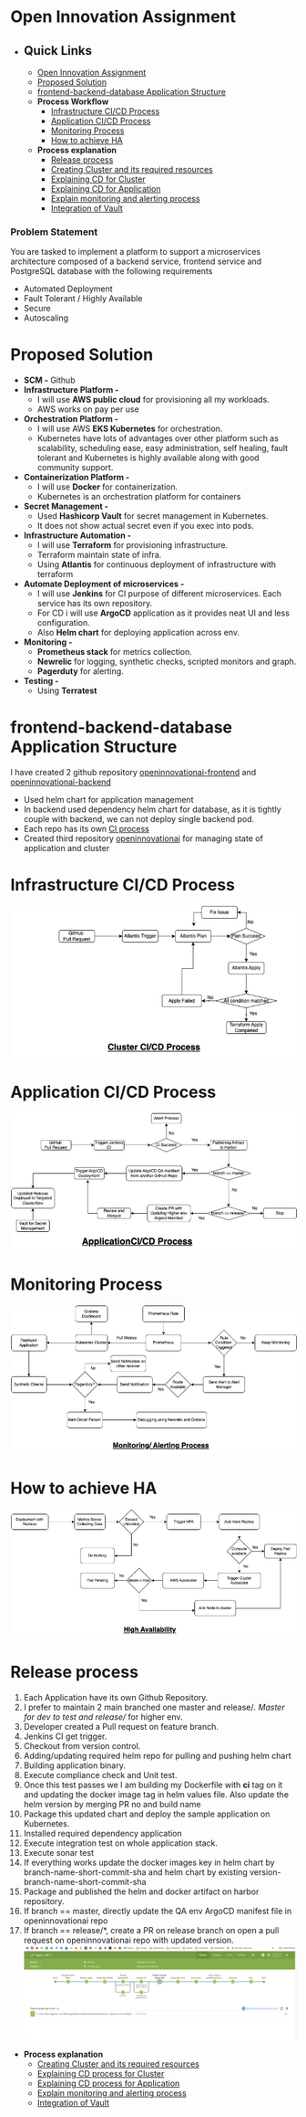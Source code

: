 # Open Innovation Assignment
- ## Quick Links
  - [Open Innovation Assignment](#problem-statement)
  - [Proposed Solution](#proposed-solution)
  - [frontend-backend-database Application Structure](#frontend-backend-database-application-structure)
  - **Process Workflow**
    - [Infrastructure CI/CD Process](#infrastructure-cicd-process)
    - [Application CI/CD Process](#application-cicd-process)
    - [Monitoring Process](#monitoring-process)
    - [How to achieve HA](#how-to-achieve-ha)
  - **Process explanation**
    - [Release process](#release-process)
    - [Creating Cluster and its required resources](/ClusterSetup.md)
    - [Explaining CD for Cluster](/ClusterDeploymentCD.md)
    - [Explaining CD for Application](/AppDeploymentCD.md)
    - [Explain monitoring and alerting process](/Monitoring.md)
    - [Integration of Vault](/VAULT.md)

### Problem Statement
You are tasked to implement a platform to support a microservices architecture composed of a backend service, frontend service and PostgreSQL database with the
following requirements
- Automated Deployment
- Fault Tolerant / Highly Available
- Secure
- Autoscaling

# Proposed Solution
- **SCM -**  Github
- **Infrastructure Platform -** 
  - I will use **AWS public cloud** for provisioning all my workloads.
  - AWS works on pay per use
- **Orchestration Platform -** 
  - I will use AWS **EKS Kubernetes** for orchestration.
  - Kubernetes have lots of advantages over other platform such as scalability, scheduling ease, easy administration, self healing, fault tolerant and Kubernetes is highly available along with good community support.
- **Containerization Platform -** 
  - I will use **Docker** for containerization.
  - Kubernetes is an orchestration platform for containers 
- **Secret Management -** 
  - Used **Hashicorp Vault** for secret management in Kubernetes.
  - It does not show actual secret even if you exec into pods.  
- **Infrastructure Automation -**
  - I will use **Terraform** for provisioning infrastructure.
  - Terraform maintain state of infra.
  - Using **Atlantis** for continuous deployment of infrastructure with terraform
- **Automate Deployment of microservices -**
  - I will use **Jenkins** for CI purpose of different microservices. Each service has its own repository.
  - For CD i will use **ArgoCD** application as it provides neat UI and less configuration.
  - Also **Helm chart** for deploying application across env.
- **Monitoring -**
  - **Prometheus stack** for metrics collection.
  - **Newrelic** for logging, synthetic checks, scripted monitors and graph.
  - **Pagerduty** for alerting.
- **Testing -**
  - Using **Terratest**

# frontend-backend-database Application Structure
I have created 2 github repository [openinnovationai-frontend](https://github.com/tanmay6414/openinnovationai-frontend) and [openinnovationai-backend](https://github.com/tanmay6414/openinnovationai-backend)
- Used helm chart for application management
- In backend used dependency helm chart for database, as it is tightly couple with backend, we can not deploy single backend pod.
- Each repo has its own [CI process](https://github.com/tanmay6414/openinnovationai-frontend/Jenkinsfile)
- Created third repository [openinnovationai](https://github.com/tanmay6414/openinnovationai) for managing state of application and cluster


# Infrastructure CI/CD Process
![CCICD](/assets/cluster/ClusterCICD.jpg)<br>

# Application CI/CD Process
![CCICD](/assets/argo/ApplicationCiCD.jpg)<br>

# Monitoring Process
![CCICD](/assets/monitoring/Monitoring.jpg)<br>

# How to achieve HA
![CCICD](/assets/cluster/HA.jpg)<br>


# Release process
1. Each Application have its own Github Repository.
2. I prefer to maintain 2 main branched one master and release/*. Master for dev to test and release/* for higher env.
3. Developer created a Pull request on feature branch.
4. Jenkins CI get trigger.
5. Checkout from version control.
6. Adding/updating required helm repo for pulling and pushing helm chart
7. Building application binary.
8. Execute compliance check and Unit test.
9. Once this test passes we I am building my Dockerfile with **ci** tag on it and updating the docker image tag in helm values file. Also update the helm version by merging PR no and build name
10. Package this updated chart and deploy the sample application on Kubernetes.
11. Installed required dependency application
12. Execute integration test on whole application stack.
13. Execute sonar test
14. If everything works update the docker images key in helm chart by branch-name-short-commit-sha and helm chart by existing version-branch-name-short-commit-sha
15. Package and published the helm and docker artifact on harbor repository.
16. If branch == master, directly update the QA env  ArgoCD manifest file in openinnovationai repo
17. If branch == release/*, create a PR on release branch on open a pull request on openinnovationai repo with updated version.
![CI](assets/jenkins/jenkins.png)<br>

- **Process explanation**
  - [Creating Cluster and its required resources](/ClusterSetup.md)
  - [Explaining CD process for Cluster](/ClusterDeploymentCD.md)
  - [Explaining CD process for Application](/AppDeploymentCD.md)
  - [Explain monitoring and alerting process](/Monitoring.md)
  - [Integration of Vault](/VAULT.md)